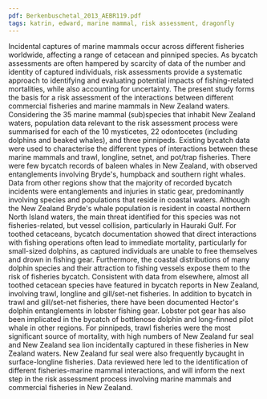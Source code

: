 ```yaml
---
pdf: Berkenbuschetal_2013_AEBR119.pdf
tags: katrin, edward, marine mammal, risk assessment, dragonfly
---
```

Incidental captures of marine mammals occur across different fisheries worldwide, affecting a range of cetacean and pinniped species. As bycatch assessments are often hampered by scarcity of data of the number and identity of captured individuals, risk assessments provide a systematic approach to identifying and evaluating potential impacts of fishing-related mortalities, while also accounting for uncertainty. The present study forms the basis for a risk assessment of the interactions between different commercial fisheries and marine mammals in New Zealand waters. Considering the 35 marine mammal (sub)species that inhabit New Zealand waters, population data relevant to the risk assessment process were summarised for each of the 10 mysticetes, 22 odontocetes (including dolphins and beaked whales), and three pinnipeds. Existing bycatch data were used to characterise the different types of interactions between these marine mammals and trawl, longline, setnet, and pot/trap fisheries. There were few bycatch records of baleen whales in New Zealand, with observed entanglements involving Bryde's, humpback and southern right whales. Data from other regions show that the majority of recorded bycatch incidents were entanglements and injuries in static gear, predominantly involving species and populations that reside in coastal waters. Although the New Zealand Bryde's whale population is resident in coastal northern North Island waters, the main threat identified for this species was not fisheries-related, but vessel collision, particularly in Hauraki Gulf. For toothed cetaceans, bycatch documentation showed that direct interactions with fishing operations often lead to immediate mortality, particularly for small-sized dolphins, as captured individuals are unable to free themselves and drown in fishing gear. Furthermore, the coastal distributions of many dolphin species and their attraction to fishing vessels expose them to the risk of fisheries bycatch. Consistent with data from elsewhere, almost all toothed cetacean species have featured in bycatch reports in New Zealand, involving trawl, longline and gill/set-net fisheries. In addition to bycatch in trawl and gill/set-net fisheries, there have been documented Hector's dolphin entanglements in lobster fishing gear. Lobster pot gear has also been implicated in the bycatch of bottlenose dolphin and long-finned pilot whale in other regions. For pinnipeds, trawl fisheries were the most significant source of mortality, with high numbers of New Zealand fur seal and New Zealand sea lion incidentally captured in these fisheries in New Zealand waters. New Zealand fur seal were also frequently bycaught in surface-longline fisheries. Data reviewed here led to the identification of different fisheries-marine mammal interactions, and will inform the next step in the risk assessment process involving marine mammals and commercial fisheries in New Zealand. 
